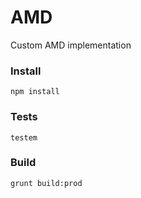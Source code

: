 # AMD
Custom AMD implementation

### Install

    npm install

### Tests

    testem

### Build

    grunt build:prod